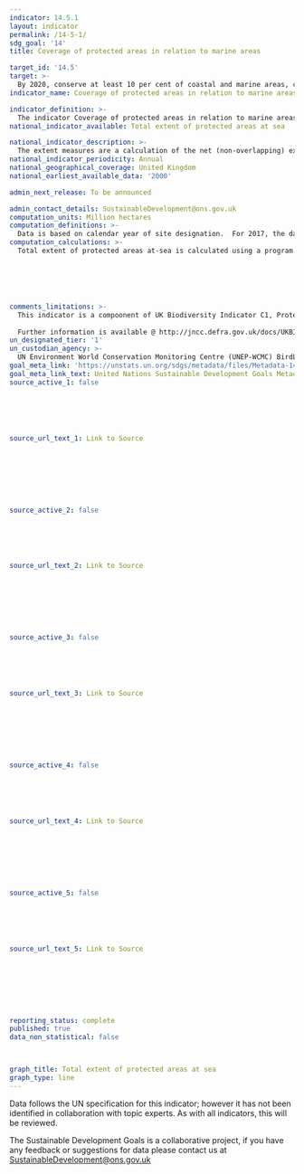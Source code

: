 ```yaml
---
indicator: 14.5.1
layout: indicator
permalink: /14-5-1/
sdg_goal: '14'
title: Coverage of protected areas in relation to marine areas

target_id: '14.5'
target: >-
  By 2020, conserve at least 10 per cent of coastal and marine areas, consistent with national and international law and based on the best available scientific information
indicator_name: Coverage of protected areas in relation to marine areas

indicator_definition: >-
  The indicator Coverage of protected areas in relation to marine areas shows temporal trends in the mean percentage of each important site for marine biodiversity (i.e., those that contribute significantly to the global persistence of biodiversity) that is covered by designated protected areas.
national_indicator_available: Total extent of protected areas at sea

national_indicator_description: >-
  The extent measures are a calculation of the net (non-overlapping) extent of protected areas using mean high water as the boundary between the at-sea and on-land measures.
national_indicator_periodicity: Annual
national_geographical_coverage: United Kingdom
national_earliest_available_data: '2000'

admin_next_release: To be announced

admin_contact_details: SustainableDevelopment@ons.gov.uk
computation_units: Million hectares
computation_definitions: >-
  Data is based on calendar year of site designation.  For 2017, the data cut-off is 31 March. The boundary between protected areas on-land and at-sea is mean high water (mean high water spring in Scotland).  Coastal sites in the indicator are split between ‘on-land’ and ‘at-sea’ if they cross the mean high water mark.  At-sea extent includes offshore marine protected areas out to the limit of the UK continental shelf. Extent is based on the following site designations: Areas of Special Scientific Interest, Sites of Special Scientific Interest, National Nature Reserves, Marine Conservation Zones, Nature Conservation Marine Protected Areas, Ramsar Sites, Special Areas of Conservation (including candidate Special Areas of Conservation and Sites of Community Importance), Special Protection Areas, Areas of Outstanding Natural Beauty, National Scenic Areas, National Parks. Many protected areas in the UK cover the same physical parcels of land, but for different reasons; as a result the designation types can overlap.  For example, it is possible for an individual site to be designated as a Site of Special Scientific Interest (SSSI), Special Area of Conservation (SAC), Special Protection Area (SPA), Ramsar site and National Nature Reserve (NNR), and could also be part of a National Park, an AONB (Areas of Outstanding Natural Beauty) or National Scenic Area (NSA).
computation_calculations: >-
  Total extent of protected areas at-sea is calculated using a program written by JNCC which uses a number of site designation files as input, and calculates a set of non-overlapping polygons for that entire set of designations for each year.  This has allowed the basis of the indicator to be expanded over time (including more site types), and allows comparisons to be made between inclusion and exclusion of wider landscape designations. The program also splits the areas calculated into terrestrial, inshore (within 12 nautical miles of the coast), and offshore (beyond 12NM out to the edge of the UK Continental shelf).  Inshore and offshore extent are combined in the measure ‘Total extent of protected areas at-sea’.






comments_limitations: >-
  This indicator is a compoonent of UK Biodiversity Indicator C1, Protected Areas (http://jncc.defra.gov.uk/page-4241) which comprises two addittional measures: Total extent of protected areas: on-land; Condition of Areas / Sites of Special Scientific Interest.
  
  Further information is available @ http://jncc.defra.gov.uk/docs/UKBI2017_TechBG_C1_Final.doc
un_designated_tier: '1'
un_custodian_agency: >-
  UN Environment World Conservation Monitoring Centre (UNEP-WCMC) BirdLife International (BLI) International Union for Conservation of Nature (IUCN)
goal_meta_link: 'https://unstats.un.org/sdgs/metadata/files/Metadata-14-05-01.pdf'
goal_meta_link_text: United Nations Sustainable Development Goals Metadata (PDF 293 KB)
source_active_1: false






source_url_text_1: Link to Source








source_active_2: false






source_url_text_2: Link to Source








source_active_3: false






source_url_text_3: Link to Source








source_active_4: false






source_url_text_4: Link to Source








source_active_5: false






source_url_text_5: Link to Source








reporting_status: complete
published: true
data_non_statistical: false



graph_title: Total extent of protected areas at sea
graph_type: line
---
```

Data follows the UN specification for this indicator; however it has not been identified in collaboration with topic experts. As with all indicators, this will be reviewed.
  
The Sustainable Development Goals is a collaborative project, if you have any feedback or suggestions for data please contact us at <SustainableDevelopment@ons.gov.uk>


